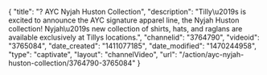 {
    "title": "? AYC Nyjah Huston Collection",
    "description": "Tilly\u2019s is excited to announce the AYC signature apparel line, the Nyjah Huston collection! Nyjah\u2019s new collection of shirts, hats, and raglans are available exclusively at Tillys locations.",
    "channelid": "3764790",
    "videoid": "3765084",
    "date_created": "1411077185",
    "date_modified": "1470244958",
    "type": "captivate",
    "layout": "channelVideo",
    "url": "\/action\/ayc-nyjah-huston-collection\/3764790-3765084"
}